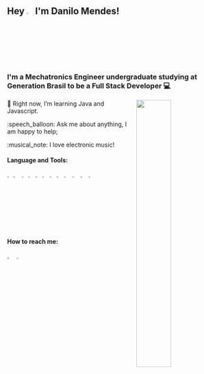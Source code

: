 ## Hey <img src ="https://camo.githubusercontent.com/e8e7b06ecf583bc040eb60e44eb5b8e0ecc5421320a92929ce21522dbc34c891/68747470733a2f2f6d656469612e67697068792e636f6d2f6d656469612f6876524a434c467a6361737252346961377a2f67697068792e676966" width = "3%">  I'm Danilo Mendes!

### I'm a Mechatronics Engineer undergraduate studying at Generation Brasil to be a Full Stack Developer :computer:
<div float="right">
<img align="right" src = "https://i.imgur.com/UWxl5Eg.png" width="40%" >
</div>
<div float="left">
<p align="left">
🌱 Right now, I’m learning Java and Javascript.
</p>
<p align="left">
:speech_balloon: Ask me about anything, I am happy to help;
</p>
<p align="left">
:musical_note: I love electronic music!
</p>
</div>




#### Language and Tools:
<img src = "https://upload.wikimedia.org/wikipedia/pt/3/30/Java_programming_language_logo.svg" width ="2%"> <img src = "https://upload.wikimedia.org/wikipedia/commons/thumb/6/61/HTML5_logo_and_wordmark.svg/1200px-HTML5_logo_and_wordmark.svg.png" width="3.2%">  <img src = "https://upload.wikimedia.org/wikipedia/commons/thumb/d/d5/CSS3_logo_and_wordmark.svg/1200px-CSS3_logo_and_wordmark.svg.png" width="2.2%">  <img src = "https://upload.wikimedia.org/wikipedia/commons/thumb/9/99/Unofficial_JavaScript_logo_2.svg/480px-Unofficial_JavaScript_logo_2.svg.png" width="2.5%">   <img src = "https://getbootstrap.com/docs/4.0/assets/brand/bootstrap-social-logo.png" width="2.5%"> <img src = "https://img.icons8.com/color/452/nodejs.png" width="2.5%">  <img src = "https://miro.medium.com/max/816/1*mn6bOs7s6Qbao15PMNRyOA.png" width="2.5%"> <img src = "https://angular.io/assets/images/logos/angular/angular.png" width="2.7%"> <img src = "https://pngimg.com/uploads/mysql/mysql_PNG23.png" width="3%">  <img src = "https://miro.medium.com/max/856/1*O68LbDvD5Dcsnez73M7v4Q.png" width="3%">  <img src = "https://www.docker.com/sites/default/files/d8/2019-07/vertical-logo-monochromatic.png" width="3%">  <img src = "https://git-scm.com/images/logos/downloads/Git-Icon-1788C.png" width="2%">

#### How to reach me:
<a href="https://www.linkedin.com/in/danilomf/"><img src="https://img.icons8.com/ios/452/linkedin.png" width="3.5%"></a>      <a href="https://www.instagram.com/danilomendesf/"><img src = "https://image.flaticon.com/icons/png/512/87/87390.png" width ="3.2%"></a>
